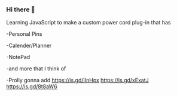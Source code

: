 ### Hi there 👋

Learning JavaScript to make a custom power cord plug-in that has

-Personal Pins

-Calender/Planner

-NotePad

-and more that I think of

-Prolly gonna add https://is.gd/IInHpx https://is.gd/xExatJ https://is.gd/8t8aW6 
<!--
**doggybootsy/doggybootsy** is a ✨ _special_ ✨ repository because its `README.md` (this file) appears on your GitHub profile.

Here are some ideas to get you started:

- 🔭 I’m currently working on ...
- 🌱 I’m currently learning ...
- 👯 I’m looking to collaborate on ...
- 🤔 I’m looking for help with ...
- 💬 Ask me about ...
- 📫 How to reach me: ...
- 😄 Pronouns: ...
- ⚡ Fun fact: ...
-->
